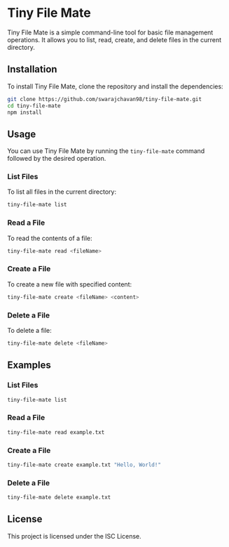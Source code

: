 # Tiny File Mate

Tiny File Mate is a simple command-line tool for basic file management operations. It allows you to list, read, create, and delete files in the current directory.

## Installation

To install Tiny File Mate, clone the repository and install the dependencies:

```sh
git clone https://github.com/swarajchavan98/tiny-file-mate.git
cd tiny-file-mate
npm install
```

## Usage

You can use Tiny File Mate by running the `tiny-file-mate` command followed by the desired operation.

### List Files

To list all files in the current directory:

```sh
tiny-file-mate list
```

### Read a File

To read the contents of a file:

```sh
tiny-file-mate read <fileName>
```

### Create a File

To create a new file with specified content:

```sh
tiny-file-mate create <fileName> <content>
```

### Delete a File

To delete a file:

```sh
tiny-file-mate delete <fileName>
```

## Examples

### List Files

```sh
tiny-file-mate list
```

### Read a File

```sh
tiny-file-mate read example.txt
```

### Create a File

```sh
tiny-file-mate create example.txt "Hello, World!"
```

### Delete a File

```sh
tiny-file-mate delete example.txt
```

## License

This project is licensed under the ISC License.